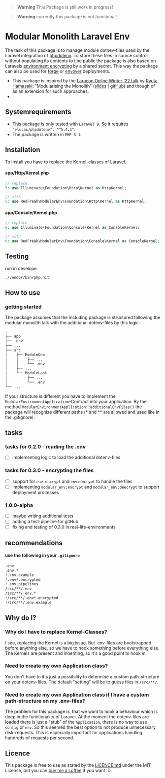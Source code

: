 > **Warning**
> This Package is still work in progress!

> **Warning**
> currently this package is not functional! 

# Modular Monolith Laravel Env
The task of this package is to manage module dotnev-files used by the Laravel integration of [phpdotenv](https://github.com/vlucas/phpdotenv).
To store these files in source control without populating its contents to tjhe public the package is also based on Laravels [environment encrypting](https://laravel.com/docs/9.x/configuration#encrypting-environment-files) by a shared secret. This way the package can also be used for [forge](https://forge.laravel.com/) or [envoyer](https://envoyer.io/) deployments.  

* This package is inspired by the [Laracon Online Winter '22 talk](https://youtu.be/0Rq-yHAwYjQ?t=4129) by [Ryuta Hamasaki](https://github.com/avosalmon): "Modularising the Monolith" ([slides](https://speakerdeck.com/avosalmon/modularising-the-monolith-laracon-online-winter-2022) | [gitHub](https://github.com/avosalmon/modular-monolith-laravel)) and though of as an extension for such approaches.
* 

## Systemrequirements
* This package is only tested with `Laravel 9`. So it requires `"vlucas/phpdotenv": "^5.4.1"`.
* The package is written in `PHP 8.1`.

## Installation

To install you have to replace the Kernel-classes of Laravel.

#### app/Http/Kernel.php

```php
// replace
5: use Illuminate\Foundation\Http\Kernel as HttpKernel;
```
```php
// with
5: use RedFreak\ModularEnv\Foundation\Http\Kernel as HttpKernel;
```

#### app/Console/Kernel.php
```php
// replace
6: use Illuminate\Foundation\Console\Kernel as ConsoleKernel;
```
```php
// with
6: use RedFreak\ModularEnv\Foundation\Console\Kernel as ConsoleKernel;
```

## Testing

run in develope
```sh
./vendor/bin/phpunit
```

## How to use

### getting started
The package assumes that the including package is structured following the modular monolith talk with the additional dotenv-files by this logic:
```bash
.
├── app
├── .env
├── ...
├── src
│    ├── ModuleOne
│    │    ├── ...
│    │    └── .env
│    ├── ...
│    └── ModuleLast
│         ├── ...
│         └── .env
└── ...
```
If your structure is different you have to implement the `ModularEnvironmentApplication`-Contract into your application. By the method `ModularEnvironmentApplication::additionalEnvFiles()` the package will recognize different paths (* and ** are allowed and used like in the .gitignore).

## tasks
### tasks for 0.2.0 - reading the .env
- [ ] implementing logic to load the additional dotenv-files
### tasks for 0.3.0 - encrypting the files
- [ ] support for `env:encrypt` and `env:decrypt` to handle the files
- [ ] implementing `modular_env:encrypt` and `modular_env:deecrypt` to support deployment processes
### 1.0.0-alpha
- [ ] maybe writing additional tests
- [ ] adding a test-pipeline for gitHub
- [ ] fixing and testing of 0.3.0 in real-life-environments

## recommendations

#### use the following in your `.gitignore`
```bash
.env
.env.*
!.env.example
!.env*.encrypted
!.env.pipelines
/src/**/.env
/src/**/.env.*
!/src/**/.env*.encrypted
!/src/**/.env.example
```
## Why do I?

### Why do I have to replace Kernel-Classes?
I see, replacing the Kernel is a big issue. But .env-files are bootstrapped before anything else, so we have to hook something before everything else. The Kernels are present and inheriting, so it's a good point to hook in.

### Need to create my own Application class?
You don't have to it's just a possibility to determine a custom path-structure on your dotenv-files. The default "setting" will be to guess files in `/src/**/`.

### Need to create my own Application class if I have a custom path-structure on my .env-files?
The problem for this package is, that we want to hook a behaviour which is deep in the functionality of Laravel. At the moment the dotenv-files are loaded there is just a "stub" of the `Application`, there is no way to use `config` or `env`. So this seemed the best option to not produce unnecessary disk-requests. This is especially important for applications handling hundreds of requests per second.

## Licence
This package is free to use as stated by the [LICENCE.md](LICENSE.md) under the MIT License, but you can [buy me a coffee](https://www.buymeacoffee.com/redFreak) if you want :D.
